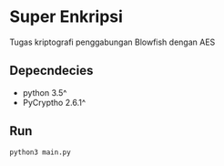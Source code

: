 # Super Enkripsi
Tugas kriptografi penggabungan Blowfish dengan AES


## Depecndecies
- python 3.5^
- PyCryptho 2.6.1^

## Run
```
python3 main.py
```
